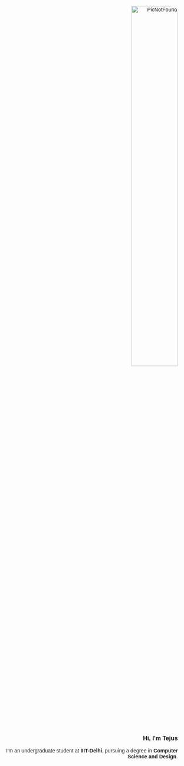 <div style="text-align: right; font-family: Arial, sans-serif;">

  <img 
  src="http://upload.wikimedia.org/wikipedia/commons/0/06/Green_character_pixel_art.png" 
  alt="PicNotFound" 
  style="width: 50%; height: auto; border-radius: 20px;" 
/>


  <h3>Hi, I'm Tejus</h3>
  <p>
    I'm an undergraduate student at <strong>IIIT-Delhi</strong>, pursuing a degree in <strong>Computer Science and Design</strong>.
  </p>
  <br />
  
</div>
